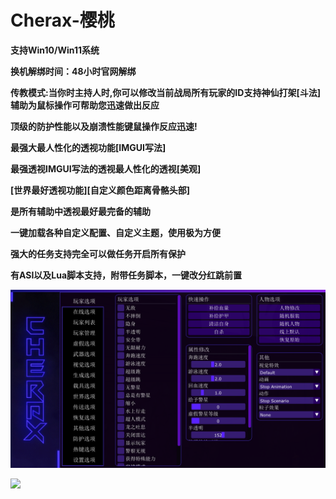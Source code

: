 # Cherax-樱桃

**支持Win10/Win11系统**

**换机解绑时间：48小时官网解绑**

**传教模式:当你时主持人时,你可以修改当前战局所有玩家的ID支持神仙打架[斗法]辅助为鼠标操作可帮助您迅速做出反应**

**顶级的防护性能以及崩溃性能键鼠操作反应迅速!**

**最强大最人性化的透视功能[IMGUI写法]**

**最强透视IMGUI写法的透视最人性化的透视[美观]**

**[世界最好透视功能][自定义颜色距离骨骼头部]**

**是所有辅助中透视最好最完备的辅助**

**一键加载各种自定义配置、自定义主题，使用极为方便**

**强大的任务支持完全可以做任务开启所有保护**

**有ASI以及Lua脚本支持，附带任务脚本，一键改分红跳前置**

![](../../.gitbook/assets/cherax1.png)

![](/.gitbook/assets/Cherax功能.png)

